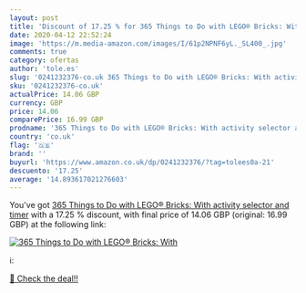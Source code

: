 ```yaml
---
layout: post
title: 'Discount of 17.25 % for 365 Things to Do with LEGO® Bricks: With'
date: 2020-04-12 22:52:24
image: 'https://m.media-amazon.com/images/I/61p2NPNF6yL._SL400_.jpg'
comments: true
category: ofertas
author: 'tole.es'
slug: '0241232376-co.uk 365 Things to Do with LEGO® Bricks: With activity...'
sku: '0241232376-co.uk'
actualPrice: 14.06 GBP
currency: GBP
price: 14.06
comparePrice: 16.99 GBP
prodname: '365 Things to Do with LEGO® Bricks: With activity selector and timer'
country: 'co.uk'
flag: '🇬🇧'
brand: ''
buyurl: 'https://www.amazon.co.uk/dp/0241232376/?tag=tolees0a-21'
descuento: '17.25'
average: '14.893617021276603'
---
```


You've got [365 Things to Do with LEGO® Bricks: With activity selector and timer](https://www.amazon.co.uk/dp/0241232376/?tag=tolees0a-21) with a  17.25 % discount, with final price of 14.06 GBP (original: 16.99 GBP) at the following link:

[![365 Things to Do with LEGO® Bricks: With](https://m.media-amazon.com/images/I/61p2NPNF6yL._SL400_.jpg)](https://www.amazon.co.uk/dp/0241232376/?tag=tolees0a-21)

ℹ️:


[🛒 Check the deal!!](https://www.amazon.co.uk/dp/0241232376/?tag=tolees0a-21)
